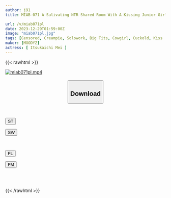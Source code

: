 ```yaml
---
author: j91
title: MIAB-071 A Salivating NTR Shared Room With A Kissing Junior Girl Who Ruined Me On A Business Trip. She Was Robbed Of My Breath And Was Covered In Saliva In The Kissing Spider Cowgirl Position, Drowning In Saliva Mei Itsukaichi

url: /v/miab071pl
date: 2023-12-29T01:59:00Z
image: "miab071pl.jpg"
tags: [Censored, Creampie, Solowork, Big Tits, Cowgirl, Cuckold, Kiss	]
maker: [MOODYZ]
actress: [ Itsukaichi Mei ]
---
```



{{< rawhtml >}}

<div class="video" data-videoid="oZ26z9wy4XSMKW">
    <a href="javascript:;">
        <img src="/v/miab071pl/miab071pl.jpg" width="WIDTH" height="HEIGHT" alt="miab071pl.mp4" loading="lazy">
    </a>
</div>

<script type="text/javascript" src="https://j91.asia/asset/on-demand-st.js"></script>

<br>
  <link rel="stylesheet" href="https://j91.asia/asset/bs5.css">
  
  <center>
  <button class="btn btn-primary" type="button" data-bs-toggle="collapse" data-bs-target=".multi-collapse" aria-expanded="false" aria-controls="multiCollapseExample1 multiCollapseExample2"><h2>Download</h2></button></center>
</p>
<div class="row">
  <div class="col">
    <div class="collapse multi-collapse" id="multiCollapseExample1">
      <div class="card card-body">
	      	      <br>
<div class="buttons">  
<p><a href="https://streamtape.to/v/oZ26z9wy4XSMKW" target="_blank"><button class="btn-hover color-3"><i class="fa fa-download"></i> ST</button></a></p>
<p><a href="https://flaswish.com/pjwcivjhei0z" target="_blank"><button class="btn-hover color-2"><i class="fa fa-download"></i> SW</button></a></p></div>
    </div>
  </div>
</div>
  <div class="col">
    <div class="collapse multi-collapse" id="multiCollapseExample2">
      <div class="card card-body">
	      <br>
<div class="buttons">
<p><a href="javascript:;" target="_blank"><button class="btn-hover color-9"><i class="fa fa-download"></i> FL</button></a></p>
<p><a href="javascript:;" target="_blank"><button class="btn-hover color-8"><i class="fa fa-download"></i> FM</button></a></p></div>
<br><br>
      </div>
    </div>
  </div>
</div>

{{< /rawhtml >}}